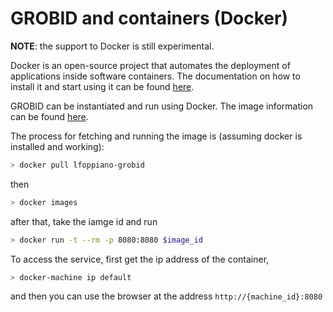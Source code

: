 <h1>GROBID and containers (Docker)</h1>

**NOTE**: the support to Docker is still experimental. 

Docker is an open-source project that automates the deployment of applications inside software containers. 
The documentation on how to install it and start using it can be found [here](https://docs.docker.com/engine/understanding-docker/). 

GROBID can be instantiated and run using Docker. The image information can be found [here](https://hub.docker.com/r/lfoppiano/grobid/).

The process for fetching and running the image is (assuming docker is installed and working):
 
```bash
> docker pull lfoppiano-grobid
```
 
then

```bash
> docker images
```

after that, take the iamge id and run 

```bash
> docker run -t --rm -p 8080:8080 $image_id
```


To access the service, first get the ip address of the container, 

```bash
> docker-machine ip default
```

and then you can use the browser at the address `http://{machine_id}:8080`


